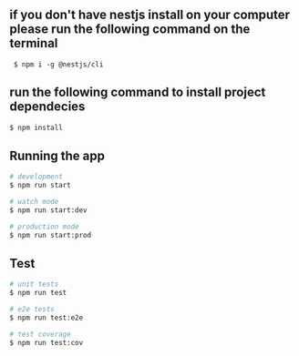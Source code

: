 ## if you don't have nestjs install on your computer please run the following command on the terminal
```
 $ npm i -g @nestjs/cli
 ```

## run the following command to install project dependecies

```bash
$ npm install
```

## Running the app

```bash
# development
$ npm run start

# watch mode
$ npm run start:dev

# production mode
$ npm run start:prod
```

## Test

```bash
# unit tests
$ npm run test

# e2e tests
$ npm run test:e2e

# test coverage
$ npm run test:cov
```

